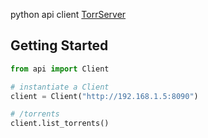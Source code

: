 python api client [TorrServer](https://github.com/YouROK/TorrServer)

Getting Started
---------------
```python
from api import Client

# instantiate a Client
client = Client("http://192.168.1.5:8090")

# /torrents
client.list_torrents()
```
